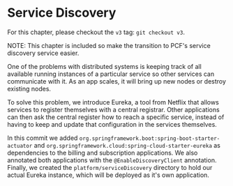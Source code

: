# Service Discovery

For this chapter, please checkout the `v3` tag: `git checkout v3`.

NOTE: This chapter is included so make the transition to PCF's service discovery service easier.

One of the problems with distributed systems is keeping track of all available running instances of a particular service so other services can communicate with it. As an app scales, it will bring up new nodes or destroy existing nodes.

To solve this problem, we introduce Eureka, a tool from Netflix that allows services to register themselves with a central registrar. Other applications can then ask the central register how to reach a specific service, instead of having to keep and update that configuration in the services themselves.

In this commit we added `org.springframework.boot:spring-boot-starter-actuator` and `org.springframework.cloud:spring-cloud-starter-eureka` as dependencies to the billing and subscription applications. We also annotated both applications with the `@EnableDiscoveryClient` annotation. Finally, we created the `platform/serviceDiscovery` directory to hold our actual Eureka instance, which will be deployed as it's own application.